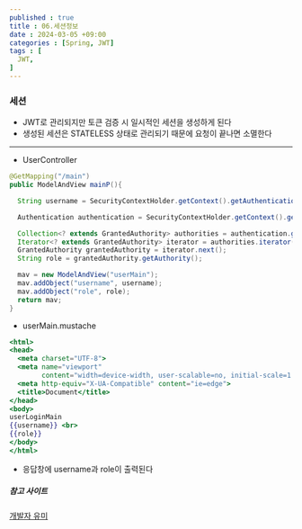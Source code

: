 ```yaml
---
published : true
title : 06.세션정보
date : 2024-03-05 +09:00
categories : [Spring, JWT]
tags : [
  JWT,
]
---
```

<!-- ![](/assets/img/Spring/aaaa.png){:style="border:1px solid #eaeaea; border-radius: 7px; padding: 0px;" } -->
<!-- ![](/assets/img/Security/1.png){:style="width:1000px"} -->

### 세션
- JWT로 관리되지만 토큰 검증 시 일시적인 세션을 생성하게 된다
- 생성된 세션은 STATELESS 상태로 관리되기 때문에 요청이 끝나면 소멸한다

<hr>

- UserController

```java
@GetMapping("/main")
public ModelAndView mainP(){

  String username = SecurityContextHolder.getContext().getAuthentication().getName();

  Authentication authentication = SecurityContextHolder.getContext().getAuthentication();

  Collection<? extends GrantedAuthority> authorities = authentication.getAuthorities();
  Iterator<? extends GrantedAuthority> iterator = authorities.iterator();
  GrantedAuthority grantedAuthority = iterator.next();
  String role = grantedAuthority.getAuthority();

  mav = new ModelAndView("userMain");
  mav.addObject("username", username);
  mav.addObject("role", role);
  return mav;
}
```

- userMain.mustache

```mustache
<html>
<head>
  <meta charset="UTF-8">
  <meta name="viewport"
        content="width=device-width, user-scalable=no, initial-scale=1.0, maximum-scale=1.0, minimum-scale=1.0">
  <meta http-equiv="X-UA-Compatible" content="ie=edge">
  <title>Document</title>
</head>
<body>
userLoginMain
{{username}} <br>
{{role}}
</body>
</html>
```

- 응답창에 username과 role이 출력된다

##### 참고 사이트
<a href="https://substantial-park-a17.notion.site/JWT-7a5cd1cf278a407fae9f35166da5ab03">개발자 유미</a>
